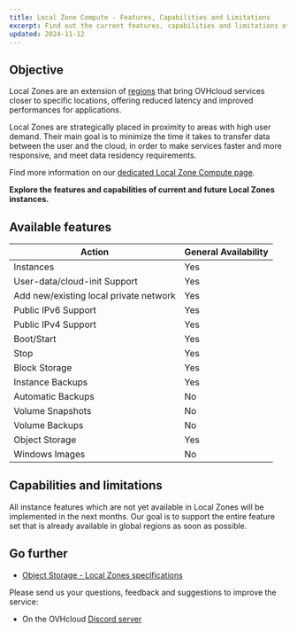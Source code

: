 ```yaml
---
title: Local Zone Compute - Features, Capabilities and Limitations
excerpt: Find out the current features, capabilities and limitations of Local Zones for Public Cloud
updated: 2024-11-12
---
```


## Objective

Local Zones are an extension of [regions](/links/public-cloud/regions-pci) that bring OVHcloud services closer to specific locations, offering reduced latency and improved performances for applications.

Local Zones are strategically placed in proximity to areas with high user demand. Their main goal is to minimize the time it takes to transfer data between the user and the cloud, in order to make services faster and more responsive, and meet data residency requirements.

Find more information on our [dedicated Local Zone Compute page](/links/public-cloud/local-zones).

**Explore the features and capabilities of current and future Local Zones instances.**

## Available features

| Action | General Availability |
| --- | --- |
| Instances | Yes |
| User-data/cloud-init Support | Yes|
| Add new/existing local private network | Yes |
| Public IPv6 Support | Yes |
| Public IPv4 Support | Yes |
| Boot/Start | Yes |
| Stop | Yes |
| Block Storage | Yes |
| Instance Backups | Yes |
| Automatic Backups | No |
| Volume Snapshots | No |
| Volume Backups | No |
| Object Storage | Yes |
| Windows Images | No |

## Capabilities and limitations

All instance features which are not yet available in Local Zones will be implemented in the next months. Our goal is to support the entire feature set that is already available in global regions as soon as possible.

## Go further

- [Object Storage - Local Zones specifications](/pages/storage_and_backup/object_storage/s3_local_zones_limitations)

Please send us your questions, feedback and suggestions to improve the service:

- On the OVHcloud [Discord server](https://discord.gg/ovhcloud)
